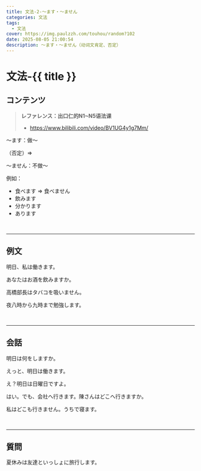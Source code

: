 ```yaml
---
title: 文法-2-〜ます・〜ません
categories: 文法
tags:
  - 文法
cover: https://img.paulzzh.com/touhou/random?102
date: 2025-08-05 21:00:54
description: 〜ます・〜ません（动词文肯定、否定）
---
```


# 文法-{{ title }}

## **コンテンツ**

>   **レファレンス：出口仁的N1~N5语法课**
>
>   -   https://www.bilibili.com/video/BV1UG4y1g7Mm/

〜ます：做～　

（否定）=>　

〜ません：不做～

例如：

-   食べます => 食べません
-   飲みます
-   分かります
-   あります

<br/>

****

## **例文**

明日、私は働きます。

あなたはお酒を飲みますか。

高橋部長はタバコを吸いません。

夜八時から九時まで勉強します。

<br/>

****

## **会話**

明日は何をしますか。

えっと、明日は働きます。

え？明日は日曜日ですよ。

はい。でも、会社へ行きます。陳さんはどこへ行きますか。

私はどこも行きません。うちで寝ます。

<br/>

****

## **質問**

夏休みは友達といっしょに旅行します。

<br/>
